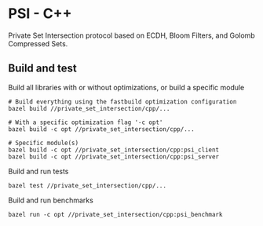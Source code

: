 # PSI - C++

Private Set Intersection protocol based on ECDH, Bloom Filters, and Golomb Compressed Sets.

## Build and test


Build all libraries with or without optimizations, or build a specific module

```
# Build everything using the fastbuild optimization configuration
bazel build //private_set_intersection/cpp/...

# With a specific optimization flag '-c opt'
bazel build -c opt //private_set_intersection/cpp/...

# Specific module(s)
bazel build -c opt //private_set_intersection/cpp:psi_client
bazel build -c opt //private_set_intersection/cpp:psi_server
```

Build and run tests

```
bazel test //private_set_intersection/cpp/...
```

Build and run benchmarks

```
bazel run -c opt //private_set_intersection/cpp:psi_benchmark
```
